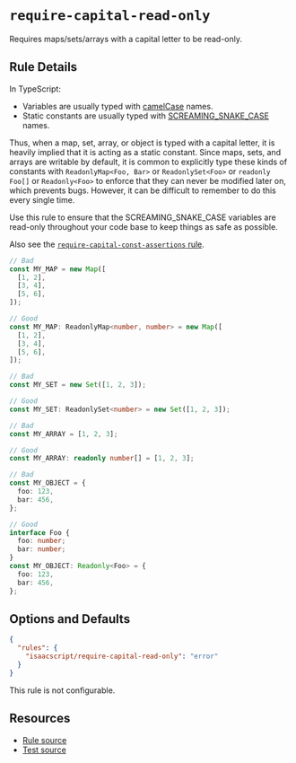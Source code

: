 # `require-capital-read-only`

Requires maps/sets/arrays with a capital letter to be read-only.

## Rule Details

In TypeScript:

- Variables are usually typed with [camelCase](https://en.wikipedia.org/wiki/Camel_case) names.
- Static constants are usually typed with [SCREAMING_SNAKE_CASE](https://en.wikipedia.org/wiki/Snake_case) names.

Thus, when a map, set, array, or object is typed with a capital letter, it is heavily implied that it is acting as a static constant. Since maps, sets, and arrays are writable by default, it is common to explicitly type these kinds of constants with `ReadonlyMap<Foo, Bar>` or `ReadonlySet<Foo>` or `readonly Foo[]` or `Readonly<Foo>` to enforce that they can never be modified later on, which prevents bugs. However, it can be difficult to remember to do this every single time.

Use this rule to ensure that the SCREAMING_SNAKE_CASE variables are read-only throughout your code base to keep things as safe as possible.

Also see the [`require-capital-const-assertions` rule](require-capital-const-assertions.md).

```ts
// Bad
const MY_MAP = new Map([
  [1, 2],
  [3, 4],
  [5, 6],
]);

// Good
const MY_MAP: ReadonlyMap<number, number> = new Map([
  [1, 2],
  [3, 4],
  [5, 6],
]);

// Bad
const MY_SET = new Set([1, 2, 3]);

// Good
const MY_SET: ReadonlySet<number> = new Set([1, 2, 3]);

// Bad
const MY_ARRAY = [1, 2, 3];

// Good
const MY_ARRAY: readonly number[] = [1, 2, 3];

// Bad
const MY_OBJECT = {
  foo: 123,
  bar: 456,
};

// Good
interface Foo {
  foo: number;
  bar: number;
}
const MY_OBJECT: Readonly<Foo> = {
  foo: 123,
  bar: 456,
};
```

## Options and Defaults

```json
{
  "rules": {
    "isaacscript/require-capital-read-only": "error"
  }
}
```

This rule is not configurable.

## Resources

- [Rule source](../../src/rules/require-capital-read-only.ts)
- [Test source](../../tests/rules/require-capital-read-only.test.ts)
